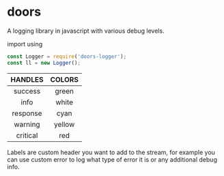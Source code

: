 # doors
A logging library in javascript with various debug levels. 

import using
```js
const Logger = require('doors-logger');
const ll = new Logger();
```

| HANDLES  | COLORS  | 
| :------: |:-------:| 
| success  | green   |
| info     | white   |
| response | cyan    |
| warning  | yellow  |
| critical | red     |

Labels are custom header you want to add to the stream, for example you can use custom error to log what type of error it is or any additional debug info.
